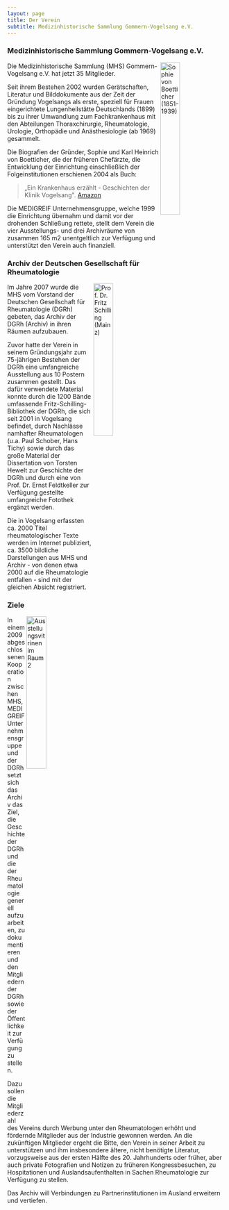 ```yaml
---
layout: page
title: Der Verein
subtitle: Medizinhistorische Sammlung Gommern-Vogelsang e.V.
---
```


### Medizinhistorische Sammlung Gommern-Vogelsang e.V.

<img src="../../img/mhs/sophie-von-boetticher.png" 
     title="Sophie von Boetticher (1851-1939)"
     align="right" width="30%" />
Die Medizinhistorische Sammlung (MHS) Gommern-Vogelsang e.V. hat jetzt 35 Mitglieder. 

Seit ihrem Bestehen 2002 wurden Gerätschaften, Literatur und Bilddokumente aus der  Zeit der Gründung Vogelsangs als erste, speziell für Frauen eingerichtete  Lungenheilstätte Deutschlands (1899) bis zu ihrer Umwandlung zum Fachkrankenhaus mit  den Abteilungen Thoraxchirurgie, Rheumatologie, Urologie, Orthopädie und Anästhesiologie (ab 1969) gesammelt. 

Die Biografien der Gründer, Sophie und Karl Heinrich von Boetticher, die der früheren Chefärzte, die Entwicklung der Einrichtung einschließlich der Folgeinstitutionen erschienen 2004 als Buch:

>  „Ein Krankenhaus erzählt - Geschichten der Klinik Vogelsang".
  [Amazon](https://www.amazon.de/Ein-Krankenhaus-erzählt-Geschichten-Vogelsang/dp/3899230647)

Die MEDIGREIF Unternehmensgruppe, welche 1999 die Einrichtung übernahm und damit vor 
der drohenden Schließung rettete, stellt dem Verein die vier Ausstellungs- und drei 
Archivräume von zusammen 165 m2 unentgeltlich zur Verfügung und unterstützt den 
Verein auch finanziell.

### Archiv der Deutschen Gesellschaft für Rheumatologie

<img src="../../img/mhs/prof-dr-fritz-schilling-mainz.png" 
     title="Prof. Dr. Fritz Schilling (Mainz)"
     align="right" width="30%" />

Im Jahre 2007 wurde die MHS vom Vorstand der Deutschen Gesellschaft für 
Rheumatologie (DGRh) gebeten, das Archiv der DGRh (Archiv) in ihren Räumen aufzubauen.

Zuvor hatte der Verein in seinem Gründungsjahr zum 75-jährigen Bestehen der DGRh eine umfangreiche Ausstellung aus 10 Postern zusammen gestellt. 
Das dafür verwendete Material konnte durch die 1200 Bände umfassende Fritz-Schilling-Bibliothek der DGRh, die sich seit 2001 in Vogelsang befindet, durch Nachlässe namhafter Rheumatologen (u.a. Paul Schober, Hans Tichy) sowie durch das große Material der Dissertation von Torsten Hewelt zur Geschichte der DGRh und durch eine von Prof. Dr. Ernst Feldtkeller zur Verfügung gestellte umfangreiche Fotothek ergänzt werden. 

Die in Vogelsang erfassten ca. 2000 Titel rheumatologischer Texte werden im Internet publiziert, ca. 3500 bildliche Darstellungen aus MHS und Archiv - von denen etwa 2000 auf die Rheumatologie entfallen - sind mit der gleichen Absicht registriert.

### Ziele

<img src="../../img/mhs/raum-2-virtrinen.png" 
     title="Ausstellungsvitrinen im Raum 2"
     align="right" width="30%" />

In einem 2009 abgeschlossenen Kooperation zwischen MHS, MEDIGREIF Unternehmensgruppe und der DGRh setzt sich das Archiv das Ziel, die Geschichte der DGRh und die der Rheumatologie generell aufzuarbeiten, zu dokumentieren und den Mitgliedern der DGRh sowie der Öffentlichkeit zur Verfügung zu stellen.

Dazu sollen die Mitgliederzahl des Vereins durch Werbung unter den Rheumatologen erhöht und fördernde Mitglieder aus der Industrie gewonnen werden. An die zukünftigen Mitglieder ergeht die Bitte, den Verein in seiner Arbeit zu unterstützen und ihm insbesondere ältere, nicht benötigte Literatur, vorzugsweise aus der ersten Hälfte des 20. Jahrhunderts oder früher, aber auch private Fotografien und Notizen zu früheren Kongressbesuchen, zu Hospitationen und Auslandsaufenthalten in Sachen Rheumatologie zur Verfügung zu stellen. 

Das Archiv will Verbindungen zu Partnerinstitutionen im Ausland erweitern und vertiefen.
